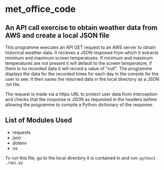 # met_office_code

## An API call exercise to obtain weather data from AWS and create a local JSON file
This programme executes an API GET request to an AWS server to obtain historical weather data. It recieves a JSON response from which it extracts minimum and maximum screen temperatures. If minimum and maximum temperatures are not present it will default to the screen temperature, if there is no recorded data it will record a value of "null". The programme displays the data for the recorded times for each day in the console for the user to see. It then saves the returned data in the local directory as a JSON .txt file. 

The request is made via a https URL to protect user data from interception and checks that the response is JSON as requested in the headers before allowing the programme to compile a Python dictionary of the response.

## List of Modules Used
- requests
- json
- dotenv 
- os

To run this file, go to the local directory it is contained in and run:
`python3 ./api.py`
